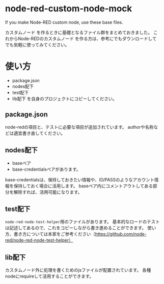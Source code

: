 # node-red-custom-node-mock
If you make Node-RED custom node, use these base files.

カスタムノード を作るときに基礎となるファイル群をまとめておきました。
これからNode-REDのカスタムノード を作る方は、参考にでもダウンロードしてでも気軽に使ってみてください。

# 使い方
* package.json
* nodes配下
* test配下
* lib配下
を自身のプロジェクトにコピーしてください。

## package.json
node-redの項目と、テストに必要な項目が追加されています。
authorや名称などは適宜書き直してください。

## nodes配下
* baseペア
* base-credentialsペアがあります。

base-credentialsは、保持しておきたい情報や、ID/PASSのようなアカウント情報を保持しておく場合に活用します。
baseペア内にコメントアウトしてある部分を解除すれば、活用可能になります。

## test配下
`node-red-node-test-helper`用のファイルがあります。
基本的なロードのテストは記述してあるので、これをコピーしながら書き進めることができます。
使い方、書き方については本家をご参考ください（https://github.com/node-red/node-red-node-test-helper）

## lib配下
カスタムノード外に処理を書くためのjsファイルが配置されています。
各種nodeにrequireして活用することができます。